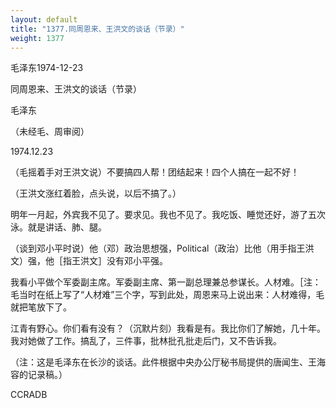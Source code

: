 ```yaml
---
layout: default
title: "1377.同周恩来、王洪文的谈话（节录）"
weight: 1377
---
```


毛泽东1974-12-23

同周恩来、王洪文的谈话（节录）

毛泽东

（未经毛、周审阅）

1974.12.23

（毛摇着手对王洪文说）不要搞四人帮！团结起来！四个人搞在一起不好！

（王洪文涨红着脸，点头说，以后不搞了。）

明年一月起，外宾我不见了。要求见。我也不见了。我吃饭、睡觉还好，游了五次泳。就是讲话、肺、腿。

（谈到邓小平时说）他（邓）政治思想强，Political（政治）比他（用手指王洪文）强，他［指王洪文］没有邓小平强。

我看小平做个军委副主席。军委副主席、第一副总理兼总参谋长。人材难。［注：毛当时在纸上写了“人材难”三个字，写到此处，周恩来马上说出来：人材难得，毛就把笔放下了。

江青有野心。你们看有没有？（沉默片刻）我看是有。我比你们了解她，几十年。我对她做了工作。搞乱了，三件事，批林批孔批走后门，又不告诉我。

（注：这是毛泽东在长沙的谈话。此件根据中央办公厅秘书局提供的唐闻生、王海容的记录稿。）

CCRADB

